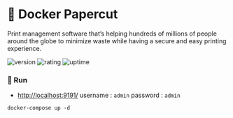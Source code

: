 # 🎉 Docker Papercut

Print management software that’s helping hundreds of millions of people around the globe to minimize waste while having a secure and easy printing experience.

![version](https://img.shields.io/badge/version-1.0-blue)
![rating](https://img.shields.io/badge/rating-★★★★★-yellow)
![uptime](https://img.shields.io/badge/uptime-100%25-brightgreen)

### 🥈 Run

- [http://localhost:9191/](http://localhost:9191/) username : `admin` password : `admin`

```shell
docker-compose up -d
```
